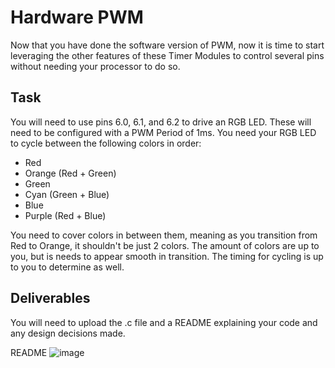 # Hardware PWM
Now that you have done the software version of PWM, now it is time to start leveraging the other features of these Timer Modules to control several pins without needing your processor to do so.

## Task
You will need to use pins 6.0, 6.1, and 6.2 to drive an RGB LED. These will need to be configured with a PWM Period of 1ms. You need your RGB LED to cycle between the following colors in order:
- Red
- Orange (Red + Green)
- Green
- Cyan (Green + Blue)
- Blue
- Purple (Red + Blue)

You need to cover colors in between them, meaning as you transition from Red to Orange, it shouldn't be just 2 colors. The amount of colors are up to you, but is needs to appear smooth in transition. The timing for cycling is up to you to determine as well.

## Deliverables
You will need to upload the .c file and a README explaining your code and any design decisions made.

README
![image](https://user-images.githubusercontent.com/113445493/234737332-81262112-a2d6-4f18-aba3-3ce1d637e8bb.png)
